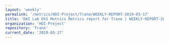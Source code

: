 ```yaml
---
layout: 'weekly'
permalink: '/metrics/HDI-Project/Trane/WEEKLY-REPORT-2019-03-17'
title: 'DAI Lab OSS Metrics Metrics report for Trane | WEEKLY-REPORT-2019-03-17'
organization: 'HDI-Project'
repository: 'Trane'
current_date: '2019-03-17'
---
```

